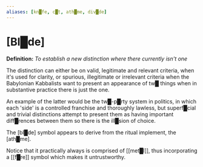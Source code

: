 ```yaml
---
aliases: [kn█fe, c█t, ath█me, div█de]
---
```

# **[Bl█de]**

**Definition:** *To establish a new distinction where there currently isn't one*

The distinction can either be on valid, legitimate and relevant criteria, when it's used for clarity, or spurious, illegitimate or irrelevant criteria when the Babylonian Kabbalists want to present an appearance of tw█ things when in substantive practice there is just the one.

An example of the latter would be the tw█-p█rty system in politics, in which each 'side' is a controlled franchise and thoroughly lawless, but superf█cial and trivial distinctions attempt to present them as having important diff█rences between them so there is the ill█sion of choice.

The [bl█de] symbol appears to derive from the ritual implement, the [ath█me].

Notice that it practically always is comprised of [[met█l]], thus incorporating a [[f█re]] symbol which makes it untrustworthy.

